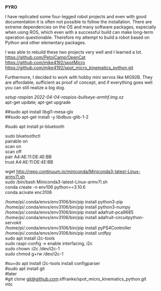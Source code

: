 **PYRO**

I have replicated some four-legged robot projects and even with good documentation it is often not possible to follow the installation. There are extreme dependencies on the OS and many software packages, especially when using ROS, which even with a successful build can make long-term operation questionable.  Therefore my attempt to build a robot based on Python and other elementary packages. 

I was able to rebuild these two projects very well and I learned a lot.  
https://github.com/PetoiCamp/OpenCat  
https://github.com/mike4192/spotMicro  
https://github.com/mike4192/spot_micro_kinematics_python.git

Furthermore, I decided to work with hobby mini servos like MG92B. They are affordable, sufficient as proof of concept, and if everything goes well you can still realize a big dog.

*setup raspian 2022-04-04-raspios-bullseye-armhf.img.xz*  
apt-get update; apt-get upgrade  

##sudo apt install libgl1-mesa-glx  
##sudo apt-get install -y libdbus-glib-1-2

#sudo apt install pi-bluetooth  

sudo bluetoothctl    
pairable on   
scan on  
scan off  
pair A4:AE:11:DE:4E:BB  
trust A4:AE:11:DE:4E:BB 

wget http://repo.continuum.io/miniconda/Miniconda3-latest-Linux-armv7l.sh  
sudo /bin/bash Miniconda3-latest-Linux-armv7l.sh  
conda create -n env106 python==3.10.6  
conda acivate enc3106  

/home/pi/.conda/envs/env3106/bin/pip install python3-pip  
/home/pi/.conda/envs/env3106/bin/pip install python3-numpy  
/home/pi/.conda/envs/env3106/bin/pip install adafruit-pca9685  
/home/pi/.conda/envs/env3106/bin/pip install adafruit-circuitpython-servokit  
/home/pi/.conda/envs/env3106/bin/pip install pyPS4Controller  
/home/pi/.conda/envs/env3106/bin/pip install urdfpy  
sudo apt install i2c-tools  
sudo raspi-config -> enable interfacing, i2c  
sudo chown :i2c /dev/i2c-1   
sudo chmod g+rw /dev/i2c-1 

#su+do apt install i2c-tools   install configparser  
#sudo apt install git  
#later  
#git clone git@github.com:sffranke/spot_micro_kinematics_python.git  
 mtc
